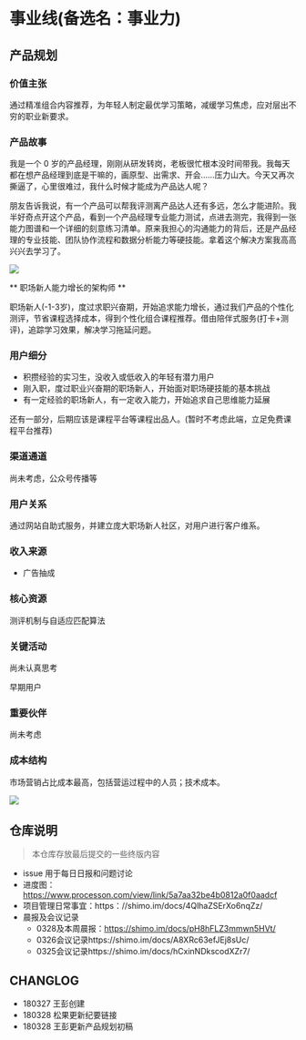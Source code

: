 # 事业线(备选名：事业力)

## 产品规划

### 价值主张

通过精准组合内容推荐，为年轻人制定最优学习策略，减缓学习焦虑，应对层出不穷的职业新要求。

### 产品故事

我是一个 0 岁的产品经理，刚刚从研发转岗，老板很忙根本没时间带我。我每天都在想产品经理到底是干嘛的，画原型、出需求、开会……压力山大。今天又再次撕逼了，心里很难过，我什么时候才能成为产品达人呢？

朋友告诉我说，有一个产品可以帮我评测离产品达人还有多远，怎么才能进阶。我半好奇点开这个产品，看到一个产品经理专业能力测试，点进去测完，我得到一张能力图谱和一个详细的刻意练习清单。原来我担心的沟通能力的背后，还是产品经理的专业技能、团队协作流程和数据分析能力等硬技能。拿着这个解决方案我高高兴兴去学习了。

![](https://cdn-images-1.medium.com/max/1600/1*TtHzO53bt3goUAaQbRIeig.jpeg)


** 职场新人能力增长的架构师 **

职场新人(-1-3岁)，度过求职兴奋期，开始追求能力增长，通过我们产品的个性化测评，节省课程选择成本，得到个性化组合课程推荐。借由陪伴式服务(打卡+测评)，追踪学习效果，解决学习拖延问题。

### 用户细分

+ 积攒经验的实习生，没收入或低收入的年轻有潜力用户
+ 刚入职，度过职业兴奋期的职场新人，开始面对职场硬技能的基本挑战
+ 有一定经验的职场新人，有一定收入能力，开始追求自己思维能力延展

还有一部分，后期应该是课程平台等课程出品人。(暂时不考虑此端，立足免费课程平台推荐)

### 渠道通道

尚未考虑，公众号传播等

### 用户关系

通过网站自助式服务，并建立庞大职场新人社区，对用户进行客户维系。

### 收入来源

+ 广告抽成

### 核心资源

测评机制与自适应匹配算法

### 关键活动

尚未认真思考

早期用户

### 重要伙伴

尚未考虑

### 成本结构

市场营销占比成本最高，包括营运过程中的人员；技术成本。

![](https://ws2.sinaimg.cn/large/006tNc79ly1fpsg1ko2t6j31go0yqu0x.jpg)

## 仓库说明
> 本仓库存放最后提交的一些终版内容

+ issue 用于每日日报和问题讨论
+ 进度图：https://www.processon.com/view/link/5a7aa32be4b0812a0f0aadcf
+ 项目管理日常事宜：https：//shimo.im/docs/4QlhaZSErXo6nqZz/ 
+ 晨报及会议记录
	+ 0328及本周晨报：https://shimo.im/docs/pH8hFLZ3mmwn5HVt/ 
	+ 0326会议记录https://shimo.im/docs/A8XRc63efJEj8sUc/ 
	+ 0325会议记录https://shimo.im/docs/hCxinNDkscodXZr7/ 

## CHANGLOG
+ 180327 王彭创建
+ 180328 松果更新纪要链接
+ 180328 王彭更新产品规划初稿
